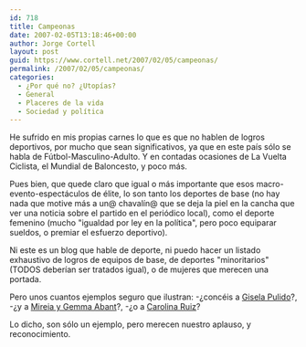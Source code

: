 ```yaml
---
id: 718
title: Campeonas
date: 2007-02-05T13:18:46+00:00
author: Jorge Cortell
layout: post
guid: https://www.cortell.net/2007/02/05/campeonas/
permalink: /2007/02/05/campeonas/
categories:
  - ¿Por qué no? ¿Utopías?
  - General
  - Placeres de la vida
  - Sociedad y polí­tica
---
```

He sufrido en mis propias carnes lo que es que no hablen de logros deportivos, por mucho que sean significativos, ya que en este paí­s sólo se habla de Fútbol-Masculino-Adulto. Y en contadas ocasiones de La Vuelta Ciclista, el Mundial de Baloncesto, y poco más.

Pues bien, que quede claro que igual o más importante que esos macro-evento-espectáculos de élite, lo son tanto los deportes de base (no hay nada que motive más a un@ chavalí­n@ que se deja la piel en la cancha que ver una noticia sobre el partido en el periódico local), como el deporte femenino (mucho "igualdad por ley en la polí­tica", pero poco equiparar sueldos, o premiar el esfuerzo deportivo).

Ni este es un blog que hable de deporte, ni puedo hacer un listado exhaustivo de logros de equipos de base, de deportes "minoritarios" (TODOS deberí­an ser tratados igual), o de mujeres que merecen una portada.

Pero unos cuantos ejemplos seguro que ilustran: -¿concéis a <a title="Gisela en Wikipedia" target="_blank" href="https://es.wikipedia.org/wiki/Gisela_Pulido">Gisela Pulido</a>?, -¿y a <a title="Campeonas de ciclismo" target="_blank" href="https://www.esciclismo.com/ampliada.asp?Id=3353">Mireia y Gemma Abant</a>?, -¿o a <a title="Superesquiadora" target="_blank" href="https://www.terra.es/deportes/articulo/html/dpo305089.htm">Carolina Ruiz</a>?
  
Lo dicho, son sólo un ejemplo, pero merecen nuestro aplauso, y reconocimiento.